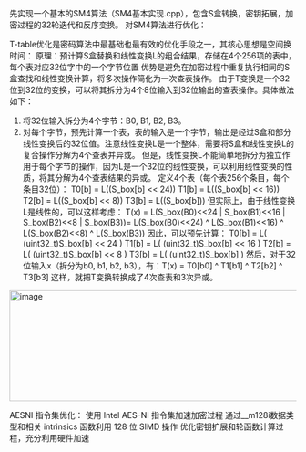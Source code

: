 先实现一个基本的SM4算法（SM4基本实现.cpp），包含S盒转换，密钥拓展，加密过程的32轮迭代和反序变换。
对SM4算法进行优化：

T-table优化是密码算法中最基础也最有效的优化手段之一，其核心思想是空间换时间：
原理：预计算S盒替换和线性变换L的组合结果，存储在4个256项的表中，每个表对应32位字中的一个字节位置
优势是避免在加密过程中重复执行相同的S盒查找和线性变换计算，将多次操作简化为一次查表操作。
由于T变换是一个32位到32位的变换，可以将其拆分为4个8位输入到32位输出的查表操作。具体做法如下：
1. 将32位输入拆分为4个字节：B0, B1, B2, B3。
2. 对每个字节，预先计算一个表，表的输入是一个字节，输出是经过S盒和部分线性变换后的32位值。注意线性变换L是一个整体，需要将S盒和线性变换L的复合操作分解为4个查表并异或。
但是，线性变换L不能简单地拆分为独立作用于每个字节的操作，因为L是一个32位的线性变换，可以利用线性变换的性质，将其分解为4个查表结果的异或。
定义4个表（每个表256个条目，每个条目32位）：
   T0[b] = L((S_box[b] << 24))
   T1[b] = L((S_box[b] << 16))
   T2[b] = L((S_box[b] << 8))
   T3[b] = L((S_box[b]))
但实际上，由于线性变换L是线性的，可以这样考虑：
T(x) = L(S_box(B0)<<24 | S_box(B1)<<16 | S_box(B2)<<8 | S_box(B3))= L(S_box(B0)<<24) ^ L(S_box(B1)<<16) ^ L(S_box(B2)<<8) ^ L(S_box(B3))
因此，可以预先计算：
   T0[b] = L( (uint32_t)S_box[b] << 24 )
   T1[b] = L( (uint32_t)S_box[b] << 16 )
   T2[b] = L( (uint32_t)S_box[b] << 8 )
   T3[b] = L( (uint32_t)S_box[b] )
然后，对于32位输入x（拆分为b0, b1, b2, b3），有：T(x) = T0[b0] ^ T1[b1] ^ T2[b2] ^ T3[b3]
这样，就把T变换转换成了4次查表和3次异或。
<img width="740" height="194" alt="image" src="https://github.com/user-attachments/assets/b76d6d46-d965-45f3-aee6-a607df9f3163" />


AESNI 指令集优化：
使用 Intel AES-NI 指令集加速加密过程
通过__m128i数据类型和相关 intrinsics 函数利用 128 位 SIMD 操作
优化密钥扩展和轮函数计算过程，充分利用硬件加速
